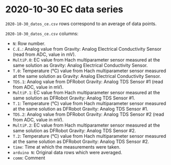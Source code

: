 # 2020-10-30 EC data series
`2020-10-30_datos_ce.csv` rows correspond to an average of data points.

`2020-10-30_datos_ce.csv` columns:
- `N`: Row number.
- `C.E.`: Analog value from Gravity: Analog Electrical Conductivity Sensor (read from ADC, value in mV).
- `MultiP.0`: EC value from Hach multiparameter sensor measured at the same solution as Gravity: Analog Electrical Conductivity Sensor.
- `T.0`: Temperature (°C) value from Hach multiparameter sensor measured at the same solution as Gravity: Analog Electrical Conductivity Sensor.
- `TDS.1`: Analog value from DFRobot Gravity: Analog TDS Sensor #1 (read from ADC, value in mV).
- `MultiP.1`: EC value from Hach multiparameter sensor measured at the same solution as DFRobot Gravity: Analog TDS Sensor #1.
- `T.1`: Temperature (°C) value from Hach multiparameter sensor measured at the same solution as DFRobot Gravity: Analog TDS Sensor #1.
- `TDS.2`: Analog value from DFRobot Gravity: Analog TDS Sensor #2 (read from ADC, value in mV).
- `MultiP.2`: EC value from Hach multiparameter sensor measured at the same solution as DFRobot Gravity: Analog TDS Sensor #2.
- `T.2`: Temperature (°C) value from Hach multiparameter sensor measured at the same solution as DFRobot Gravity: Analog TDS Sensor #2.
- `time`: Time at which the measurements were taken.
- `arduino N`: Original data rows which were averaged.
- `comm`: Comment
